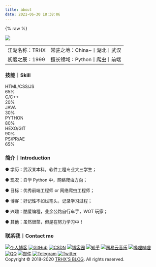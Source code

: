 ```yaml
---
title: about
date: 2021-06-30 18:38:06
---
```

{% raw %}
<link rel="stylesheet" class="aplayer-secondary-style-marker" href="\assets\css\APlayer.min.css"><script src="\assets\js\APlayer.min.js" class="aplayer-secondary-script-marker"></script>
<!DOCTYPE HTML>
<html lang="zh-CN">

<head>
	<meta charset="utf-8">
	<meta name="viewport" content="width=device-width, initial-scale=1.0, maximum-scale=1.0, user-scalable=0">
	<title>TRHX'S BLOG | ABOUT</title>
	<meta name="keywords" content="TRHX,关于">
	<meta name="description" content="关于TRHX">
	<meta name="author" content="TRHX,admin@itrhx.com">
	<link rel="shortcut icon" href="https://cdn.jsdelivr.net/gh/TRHX/CDN-for-itrhx.com@3.0.4/images/favicon.ico" type="image/x-icon">
	<script src="https://cdn.jsdelivr.net/gh/TRHX/CDN-for-itrhx.com@3.0.4/about/sakura.js"></script>
	<link rel="stylesheet" href="https://cdn.jsdelivr.net/gh/TRHX/CDN-for-itrhx.com@3.0.4/about/about.css">
	<link href="https://cdn.bootcss.com/font-awesome/5.10.0-12/css/all.css" rel="stylesheet">
</head>
<body ondragstart="window.event.returnValue=false" oncontextmenu="window.event.returnValue=false" onselectstart="event.returnValue=false">
	<script>
		document.onkeydown = function () {
			if (window.event && window.event.keyCode == 123) {
				event.keyCode = 0;
				event.returnValue = false;
				return false;
			}
		};
	</script>
	<audio autoplay loop>
		<source src="https://cdn.jsdelivr.net/gh/TRHX/CDN-for-itrhx.com@3.0.4/music/sillyboy.mp3" type="audio/mpeg">
		您的浏览器不支持audio标签，无法播放音乐！
	</audio>
	<div class="mdui-container">
		<div class="showarea-1">
			<a href="https://www.itrhx.com/" target="_blank">
				<img id="mainicon" src="https://cdn.jsdelivr.net/gh/TRHX/CDN-for-itrhx.com@3.0.4/images/trhx2.png">
			</a>
			<table>
				<tr>
					<td><i class="fa fa-user-tie fa-fw"></i> 江湖名称：TRHX</td>
					<td><i class="fa fa-map-marker-alt fa-fw"></i> 常驻之地：China~丨湖北丨武汉</td>
				</tr>
				<tr>
					<td><i class="fa fa-birthday-cake fa-fw"></i> 初度之辰：1999</td>
					<td><i class="fas fa-code"></i> 擅长领域：Python丨爬虫丨前端</td>
				</tr>
			</table>
		</div>
	</div>
	<div class="mdui-container">
		<div class="showarea-2">
			<h3>技能丨Skill</h3>
			<div>
				<section class="skill">
					<div class="item">
						<div class="describe">
							HTML/CSS/JS
						</div>
						<div class="progress">
							<span class="green" style="width: 65%;"><span>65%</span></span>
						</div>
					</div>
					<div class="item">
						<div class="describe">
							C/C++
						</div>
						<div class="progress">
							<span class="orange" style="width: 20%;"><span>20%</span></span>
						</div>
					</div>
					<div class="item">
						<div class="describe">
							JAVA
						</div>
						<div class="progress">
							<span class="red" style="width: 30%;"><span>30%</span></span>
						</div>
					</div>
					<div class="item">
						<div class="describe">
							PYTHON
						</div>
						<div class="progress">
							<span class="blue" style="width: 80%;"><span>80%</span></span>
						</div>
					</div>
					<div class="item">
						<div class="describe">
							HEXO/GIT
						</div>
						<div class="progress">
							<span class="darkblue" style="width: 90%;"><span>90%</span></span>
						</div>
					</div>
					<div class="item">
						<div class="describe">
							PS/PR/AE
						</div>
						<div class="progress">
							<span class="orange" style="width: 65%;"><span>65%</span></span>
						</div>
					</div>
				</section>
			</div>
		</div>
		<div class="showarea-3">
			<h3>简介丨Introduction</h3>
			<p>● 学历：武汉某本科，软件工程专业大三学生；</p>
			<p>● 现况：自学 Python 中，网络爬虫方向；</p>
			<p>● 目标：优秀前端工程师 or 网络爬虫工程师；</p>
			<p>● 博客：好记性不如烂笔头，记录学习过程；</p>
			<p>● 兴趣：酷爱编程，业余公路自行车手，WOT 玩家；</p>
			<p>● 其他：虽然很菜，但是在努力学习中！</p>
		</div>
	</div>
	<div class="mdui-container">
		<div class="showarea-4">
			<h3>联系我丨Contact me</h3>
			<a href="https://www.itrhx.com/" target="_blank"><img src="https://cdn.jsdelivr.net/gh/TRHX/CDN-for-itrhx.com@3.0.4/about/icon/hexo.png" class="icon" title="个人博客"></a>
			<a href="https://github.com/TRHX" target="_blank"><img src="https://cdn.jsdelivr.net/gh/TRHX/CDN-for-itrhx.com@3.0.4/about/icon/github.png" class="icon" title="GitHub"></a>
			<a href="https://itrhx.blog.csdn.net/" target="_blank"><img src="https://cdn.jsdelivr.net/gh/TRHX/CDN-for-itrhx.com@3.0.4/about/icon/csdn.png" class="icon" title="CSDN"></a>
			<a href="https://www.cnblogs.com/TRHX/" target="_blank"><img src="https://cdn.jsdelivr.net/gh/TRHX/CDN-for-itrhx.com@3.0.4/about/icon/cnblogs.png" class="icon" title="博客园"></a>
			<a href="https://www.zhihu.com/people/itrhx" target="_blank"><img src="https://cdn.jsdelivr.net/gh/TRHX/CDN-for-itrhx.com@3.0.4/about/icon/zhihu.png" class="icon" title="知乎"></a>
			<a href="https://music.163.com/#/user/home?id=1379654769" target="_blank"><img src="https://cdn.jsdelivr.net/gh/TRHX/CDN-for-itrhx.com@3.0.4/about/icon/netease.png" class="icon" title="网易云音乐"></a>
			<a href="https://space.bilibili.com/314463806" target="_blank"><img src="https://cdn.jsdelivr.net/gh/TRHX/CDN-for-itrhx.com@3.0.4/about/icon/bilibili.png" class="icon" title="哔哩哔哩"></a>
			<a href="http://wpa.qq.com/msgrd?v=3&uin=2273902448&site=qq&menu=yes" target="_blank"><img src="https://cdn.jsdelivr.net/gh/TRHX/CDN-for-itrhx.com@3.0.4/about/icon/qq.png" class="icon" title="QQ"></a>
			<a href="mailto:admin@itrhx.com" target="_blank"><img src="https://cdn.jsdelivr.net/gh/TRHX/CDN-for-itrhx.com@3.0.4/about/icon/mail.png" class="icon" title="邮件"></a>
			<a href="https://t.me/TRHX" target="_blank"><img src="https://cdn.jsdelivr.net/gh/TRHX/CDN-for-itrhx.com@3.0.4/about/icon/telegram.png" class="icon" title="Telegram"></a>
			<a href="https://twitter.com/TRHX6" target="_blank"><img src="https://cdn.jsdelivr.net/gh/TRHX/CDN-for-itrhx.com@3.0.4/about/icon/twitter.png" class="icon" title="Twitter"></a>
			<!--<a href="https://www.facebook.com/profile.php?id=100039716302318" target="_blank"><img
					src="https://cdn.jsdelivr.net/gh/TRHX/CDN-for-itrhx.com@3.0.4/about/icon/facebook.png" class="icon" title="Facebook"></a>-->
		</div>
	</div>
	<footer id="footer">
		Copyright © 2018-2020 <a href="https://www.itrhx.com/" target="_blank">TRHX'S BLOG</a>. All rights reserved.
	</footer>
	<canvas id="sakura"></canvas>
	<script>
		if ('addEventListener' in window) {
			window.addEventListener('load', function () { document.body.className = document.body.className.replace(/\bis-loading\b/, ''); });
			document.body.className += (navigator.userAgent.match(/(MSIE|rv:11\.0)/) ? ' is-ie' : '');
		}
	</script>
	<script id="sakura_point_vsh" type="x-shader/x_vertex">
		uniform mat4 uProjection;
		uniform mat4 uModelview;
		uniform vec3 uResolution;
		uniform vec3 uOffset;
		uniform vec3 uDOF;  //x:focus distance, y:focus radius, z:max radius
		uniform vec3 uFade; //x:start distance, y:half distance, z:near fade start

		attribute vec3 aPosition;
		attribute vec3 aEuler;
		attribute vec2 aMisc; //x:size, y:fade

		varying vec3 pposition;
		varying float psize;
		varying float palpha;
		varying float pdist;

		//varying mat3 rotMat;
		varying vec3 normX;
		varying vec3 normY;
		varying vec3 normZ;
		varying vec3 normal;

		varying float diffuse;
		varying float specular;
		varying float rstop;
		varying float distancefade;

		void main(void) {
		// Projection is based on vertical angle
		vec4 pos = uModelview * vec4(aPosition + uOffset, 1.0);
		gl_Position = uProjection * pos;
		gl_PointSize = aMisc.x * uProjection[1][1] / -pos.z * uResolution.y * 0.5;

		pposition = pos.xyz;
		psize = aMisc.x;
		pdist = length(pos.xyz);
		palpha = smoothstep(0.0, 1.0, (pdist - 0.1) / uFade.z);

		vec3 elrsn = sin(aEuler);
		vec3 elrcs = cos(aEuler);
		mat3 rotx = mat3(
		1.0, 0.0, 0.0,
		0.0, elrcs.x, elrsn.x,
		0.0, -elrsn.x, elrcs.x
		);
		mat3 roty = mat3(
		elrcs.y, 0.0, -elrsn.y,
		0.0, 1.0, 0.0,
		elrsn.y, 0.0, elrcs.y
		);
		mat3 rotz = mat3(
		elrcs.z, elrsn.z, 0.0, 
		-elrsn.z, elrcs.z, 0.0,
		0.0, 0.0, 1.0
		);
		mat3 rotmat = rotx * roty * rotz;
		normal = rotmat[2];

		mat3 trrotm = mat3(
		rotmat[0][0], rotmat[1][0], rotmat[2][0],
		rotmat[0][1], rotmat[1][1], rotmat[2][1],
		rotmat[0][2], rotmat[1][2], rotmat[2][2]
		);
		normX = trrotm[0];
		normY = trrotm[1];
		normZ = trrotm[2];

		const vec3 lit = vec3(0.6917144638660746, 0.6917144638660746, -0.20751433915982237);

		float tmpdfs = dot(lit, normal);
		if(tmpdfs < 0.0) {
		normal = -normal;
		tmpdfs = dot(lit, normal);
		}
		diffuse = 0.4 + tmpdfs;

		vec3 eyev = normalize(-pos.xyz);
		if(dot(eyev, normal) > 0.0) {
		vec3 hv = normalize(eyev + lit);
		specular = pow(max(dot(hv, normal), 0.0), 20.0);
		}
		else {
		specular = 0.0;
		}

		rstop = clamp((abs(pdist - uDOF.x) - uDOF.y) / uDOF.z, 0.0, 1.0);
		rstop = pow(rstop, 0.5);
		//-0.69315 = ln(0.5)
		distancefade = min(1.0, exp((uFade.x - pdist) * 0.69315 / uFade.y));
		}
	</script>
	<script id="sakura_point_fsh" type="x-shader/x_fragment">
		#ifdef GL_ES
		//precision mediump float;
		precision highp float;
		#endif

		uniform vec3 uDOF;  //x:focus distance, y:focus radius, z:max radius
		uniform vec3 uFade; //x:start distance, y:half distance, z:near fade start

		const vec3 fadeCol = vec3(0.08, 0.03, 0.06);

		varying vec3 pposition;
		varying float psize;
		varying float palpha;
		varying float pdist;

		//varying mat3 rotMat;
		varying vec3 normX;
		varying vec3 normY;
		varying vec3 normZ;
		varying vec3 normal;

		varying float diffuse;
		varying float specular;
		varying float rstop;
		varying float distancefade;

		float ellipse(vec2 p, vec2 o, vec2 r) {
		vec2 lp = (p - o) / r;
		return length(lp) - 1.0;
		}

		void main(void) {
		vec3 p = vec3(gl_PointCoord - vec2(0.5, 0.5), 0.0) * 2.0;
		vec3 d = vec3(0.0, 0.0, -1.0);
		float nd = normZ.z; //dot(-normZ, d);
		if(abs(nd) < 0.0001) discard;

		float np = dot(normZ, p);
		vec3 tp = p + d * np / nd;
		vec2 coord = vec2(dot(normX, tp), dot(normY, tp));

		//angle = 15 degree
		const float flwrsn = 0.258819045102521;
		const float flwrcs = 0.965925826289068;
		mat2 flwrm = mat2(flwrcs, -flwrsn, flwrsn, flwrcs);
		vec2 flwrp = vec2(abs(coord.x), coord.y) * flwrm;

		float r;
		if(flwrp.x < 0.0) {
		r = ellipse(flwrp, vec2(0.065, 0.024) * 0.5, vec2(0.36, 0.96) * 0.5);
		}
		else {
		r = ellipse(flwrp, vec2(0.065, 0.024) * 0.5, vec2(0.58, 0.96) * 0.5);
		}

		if(r > rstop) discard;

		vec3 col = mix(vec3(1.0, 0.8, 0.75), vec3(1.0, 0.9, 0.87), r);
		float grady = mix(0.0, 1.0, pow(coord.y * 0.5 + 0.5, 0.35));
		col *= vec3(1.0, grady, grady);
		col *= mix(0.8, 1.0, pow(abs(coord.x), 0.3));
		col = col * diffuse + specular;

		col = mix(fadeCol, col, distancefade);

		float alpha = (rstop > 0.001)? (0.5 - r / (rstop * 2.0)) : 1.0;
		alpha = smoothstep(0.0, 1.0, alpha) * palpha;

		gl_FragColor = vec4(col * 0.5, alpha);
		}
	</script>
	<!-- effects -->
	<script id="fx_common_vsh" type="x-shader/x_vertex">
		uniform vec3 uResolution;
		attribute vec2 aPosition;

		varying vec2 texCoord;
		varying vec2 screenCoord;

		void main(void) {
		gl_Position = vec4(aPosition, 0.0, 1.0);
		texCoord = aPosition.xy * 0.5 + vec2(0.5, 0.5);
		screenCoord = aPosition.xy * vec2(uResolution.z, 1.0);
		}
	</script>
	<script id="bg_fsh" type="x-shader/x_fragment">
		#ifdef GL_ES
		//precision mediump float;
		precision highp float;
		#endif

		uniform vec2 uTimes;

		varying vec2 texCoord;
		varying vec2 screenCoord;

		void main(void) {
		vec3 col;
		float c;
		vec2 tmpv = texCoord * vec2(0.8, 1.0) - vec2(0.95, 1.0);
		c = exp(-pow(length(tmpv) * 1.8, 2.0));
		col = mix(vec3(0.02, 0.0, 0.03), vec3(0.96, 0.98, 1.0) * 1.5, c);
		gl_FragColor = vec4(col * 0.5, 1.0);
		}
	</script>
	<script id="fx_brightbuf_fsh" type="x-shader/x_fragment">
		#ifdef GL_ES
		//precision mediump float;
		precision highp float;
		#endif
		uniform sampler2D uSrc;
		uniform vec2 uDelta;

		varying vec2 texCoord;
		varying vec2 screenCoord;

		void main(void) {
		vec4 col = texture2D(uSrc, texCoord);
		gl_FragColor = vec4(col.rgb * 2.0 - vec3(0.5), 1.0);
		}
	</script>
	<script id="fx_dirblur_r4_fsh" type="x-shader/x_fragment">
		#ifdef GL_ES
		//precision mediump float;
		precision highp float;
		#endif
		uniform sampler2D uSrc;
		uniform vec2 uDelta;
		uniform vec4 uBlurDir; //dir(x, y), stride(z, w)

		varying vec2 texCoord;
		varying vec2 screenCoord;

		void main(void) {
		vec4 col = texture2D(uSrc, texCoord);
		col = col + texture2D(uSrc, texCoord + uBlurDir.xy * uDelta);
		col = col + texture2D(uSrc, texCoord - uBlurDir.xy * uDelta);
		col = col + texture2D(uSrc, texCoord + (uBlurDir.xy + uBlurDir.zw) * uDelta);
		col = col + texture2D(uSrc, texCoord - (uBlurDir.xy + uBlurDir.zw) * uDelta);
		gl_FragColor = col / 5.0;
		}
	</script>
	<!-- effect fragment shader template -->
	<script id="fx_common_fsh" type="x-shader/x_fragment">
		#ifdef GL_ES
		//precision mediump float;
		precision highp float;
		#endif
		uniform sampler2D uSrc;
		uniform vec2 uDelta;

		varying vec2 texCoord;
		varying vec2 screenCoord;

		void main(void) {
		gl_FragColor = texture2D(uSrc, texCoord);
		}
	</script>
	<!-- post processing -->
	<script id="pp_final_vsh" type="x-shader/x_vertex">
		uniform vec3 uResolution;
		attribute vec2 aPosition;
		varying vec2 texCoord;
		varying vec2 screenCoord;
		void main(void) {
		gl_Position = vec4(aPosition, 0.0, 1.0);
		texCoord = aPosition.xy * 0.5 + vec2(0.5, 0.5);
		screenCoord = aPosition.xy * vec2(uResolution.z, 1.0);
		}
	</script>
	<script id="pp_final_fsh" type="x-shader/x_fragment">
		#ifdef GL_ES
		//precision mediump float;
		precision highp float;
		#endif
		uniform sampler2D uSrc;
		uniform sampler2D uBloom;
		uniform vec2 uDelta;
		varying vec2 texCoord;
		varying vec2 screenCoord;
		void main(void) {
		vec4 srccol = texture2D(uSrc, texCoord) * 2.0;
		vec4 bloomcol = texture2D(uBloom, texCoord);
		vec4 col;
		col = srccol + bloomcol * (vec4(1.0) + srccol);
		col *= smoothstep(1.0, 0.0, pow(length((texCoord - vec2(0.5)) * 2.0), 1.2) * 0.5);
		col = pow(col, vec4(0.45454545454545)); //(1.0 / 2.2)

		gl_FragColor = vec4(col.rgb, 1.0);
		gl_FragColor.a = 1.0;
		}
	</script>
</body>

</html>
{% endraw %}